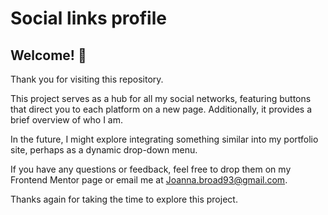 # Social links profile


## Welcome! 👋

Thank you for visiting this repository.

This project serves as a hub for all my social networks, featuring buttons that direct you to each platform on a new page. Additionally, it provides a brief overview of who I am.

In the future, I might explore integrating something similar into my portfolio site, perhaps as a dynamic drop-down menu.

If you have any questions or feedback, feel free to drop them on my Frontend Mentor page or email me at Joanna.broad93@gmail.com.

Thanks again for taking the time to explore this project.